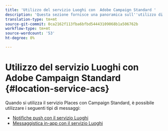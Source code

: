 ```yaml
---
title: 'Utilizzo del servizio Luoghi con  Adobe Campaign Standard '
description: 'Questa sezione fornisce una panoramica sull''utilizzo di Places Service con Campaign Standard. '
translation-type: tm+mt
source-git-commit: 0ca2162f113fba6bfbd54443109068b1a506762b
workflow-type: tm+mt
source-wordcount: '53'
ht-degree: 0%

---
```



# Utilizzo del servizio Luoghi con  Adobe Campaign Standard {#location-service-acs}

Quando si utilizza il servizio Places con Campaign Standard, è possibile utilizzare i seguenti tipi di messaggi:

* [Notifiche push con il servizio Luoghi](/help/use-places-with-other-solutions/places-acs/places-acs-push-notifications.md)
* [Messaggistica in-app con il servizio Luoghi](/help/use-places-with-other-solutions/places-acs/places-acs-in-app-messages.md)